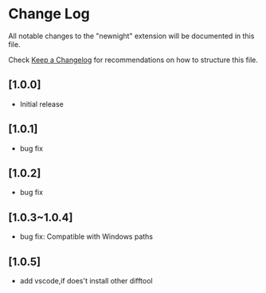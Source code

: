 # Change Log

All notable changes to the "newnight" extension will be documented in this file.

Check [Keep a Changelog](http://keepachangelog.com/) for recommendations on how to structure this file.

## [1.0.0]

- Initial release

## [1.0.1]
- bug fix

## [1.0.2]
- bug fix
## [1.0.3~1.0.4]
- bug fix: Compatible with Windows paths
## [1.0.5]
- add vscode,if does't install other difftool
